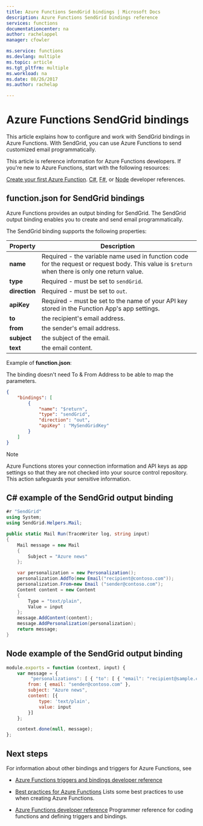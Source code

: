 ```yaml
---
title: Azure Functions SendGrid bindings | Microsoft Docs
description: Azure Functions SendGrid bindings reference
services: functions
documentationcenter: na
author: rachelappel
manager: cfowler

ms.service: functions
ms.devlang: multiple
ms.topic: article
ms.tgt_pltfrm: multiple
ms.workload: na
ms.date: 08/26/2017
ms.author: rachelap

---
```

# Azure Functions SendGrid bindings

This article explains how to configure and work with SendGrid bindings in Azure Functions. With SendGrid, you can use Azure Functions to send customized email programmatically.

This article is reference information for Azure Functions developers. If you're new to Azure Functions, start with the following resources:

[Create your first Azure Function](functions-create-first-azure-function.md). 
[C#](functions-reference-csharp.md), [F#](functions-reference-fsharp.md), or [Node](functions-reference-node.md) developer references.

## function.json for SendGrid bindings

Azure Functions provides an output binding for SendGrid. The SendGrid output binding enables you to create and send email programmatically. 

The SendGrid binding supports the following properties:

|Property  |Description  |
|---------|---------|
|**name**| Required - the variable name used in function code for the request or request body. This value is ```$return``` when there is only one return value. |
|**type**| Required - must be set to `sendGrid`.|
|**direction**| Required - must be set to `out`.|
|**apiKey**| Required - must be set to the name of your API key stored in the Function App's app settings. |
|**to**| the recipient's email address. |
|**from**| the sender's email address. |
|**subject**| the subject of the email. |
|**text**| the email content. |

Example of **function.json**:

The binding doesn't need To & From Address to be able to map the parameters. 

```json 
{
    "bindings": [
        {
            "name": "$return",
            "type": "sendGrid",
            "direction": "out",
            "apiKey" : "MySendGridKey"
        }
    ]
}
```

> [!NOTE]
> Azure Functions stores your connection information and API keys as app settings so that they are not checked into your source control repository. This action safeguards your sensitive information.
>
>

## C# example of the SendGrid output binding

```csharp
#r "SendGrid"
using System;
using SendGrid.Helpers.Mail;

public static Mail Run(TraceWriter log, string input)
{
    Mail message = new Mail
    {        
        Subject = "Azure news"          
    };

    var personalization = new Personalization();
    personalization.AddTo(new Email("recipient@contoso.com"));   
    personalization.From=new Email ("sender@contoso.com");
    Content content = new Content
    {
        Type = "text/plain",
        Value = input
    };
    message.AddContent(content);
    message.AddPersonalization(personalization);
    return message;
}
```

## Node example of the SendGrid output binding

```javascript
module.exports = function (context, input) {    
    var message = {
         "personalizations": [ { "to": [ { "email": "recipient@sample.com" } ] } ],
        from: { email: "sender@contoso.com" },        
        subject: "Azure news",
        content: [{
            type: 'text/plain',
            value: input
        }]
    };

    context.done(null, message);
};

```

## Next steps
For information about other bindings and triggers for Azure Functions, see 
- [Azure Functions triggers and bindings developer reference](functions-triggers-bindings.md)

- [Best practices for Azure Functions](functions-best-practices.md)
Lists some best practices to use when creating Azure Functions.

- [Azure Functions developer reference](functions-reference.md)
Programmer reference for coding functions and defining triggers and bindings.
